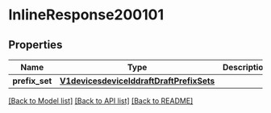 # InlineResponse200101

## Properties
Name | Type | Description | Notes
------------ | ------------- | ------------- | -------------
**prefix_set** | [**V1devicesdeviceIddraftDraftPrefixSets**](V1devicesdeviceIddraftDraftPrefixSets.md) |  | [optional] 

[[Back to Model list]](../README.md#documentation-for-models) [[Back to API list]](../README.md#documentation-for-api-endpoints) [[Back to README]](../README.md)

